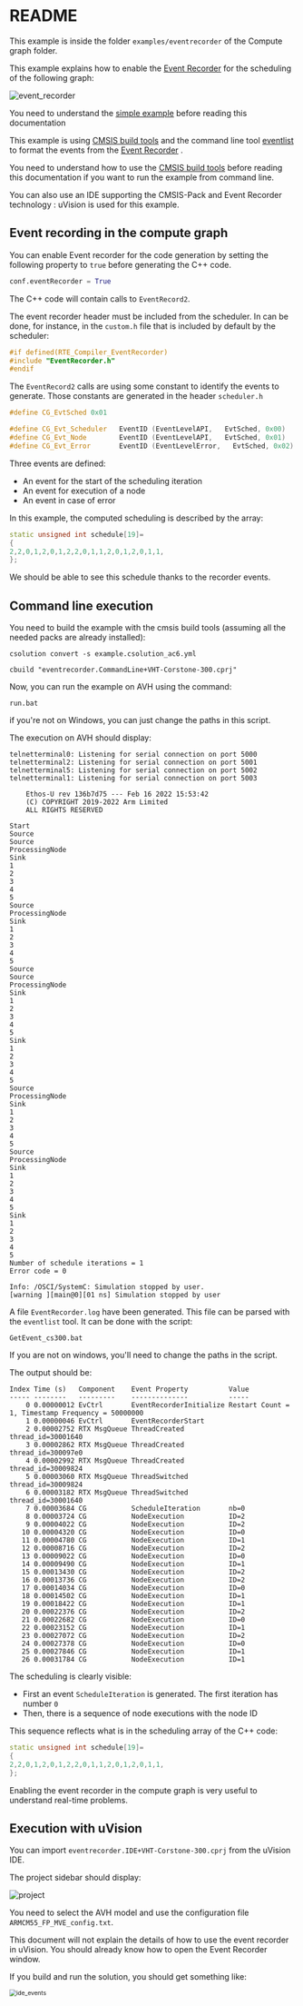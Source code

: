 # README

This example is inside the folder `examples/eventrecorder` of the Compute graph folder.

This example explains how to enable the [Event Recorder](https://www.keil.com/pack/doc/compiler/EventRecorder/html/index.html) for the scheduling of the following graph:

![event_recorder](docassets/event_recorder.png)

You need to understand the [simple example](../simple/README.md) before reading this documentation

This example is using [CMSIS build tools](https://github.com/Open-CMSIS-Pack/devtools/tree/main/tools) and the command line tool [eventlist](https://github.com/ARM-software/CMSIS-View/tree/main/tools/eventlist) to format the events from the  [Event Recorder](https://www.keil.com/pack/doc/compiler/EventRecorder/html/index.html) .

You need to understand how to use the  [CMSIS build tools](https://github.com/Open-CMSIS-Pack/devtools/tree/main/tools) before reading this documentation if you want to run the example from command line.

You can also use an IDE supporting the CMSIS-Pack and Event Recorder technology : uVision is used for this example.

## Event recording in the compute graph

You can enable Event recorder for the code generation by setting the following property to `true` before generating the C++ code.

```Python
conf.eventRecorder = True
```

The C++ code will contain calls to `EventRecord2`.

The event recorder header must be included from the scheduler. In can be done, for instance, in the `custom.h` file that is included by default by the scheduler:

```c
#if defined(RTE_Compiler_EventRecorder)
#include "EventRecorder.h"
#endif 
```

The `EventRecord2` calls are using some constant to identify the events to generate. Those constants are generated in the header `scheduler.h`

```C++
#define CG_EvtSched 0x01 

#define CG_Evt_Scheduler   EventID (EventLevelAPI,   EvtSched, 0x00)
#define CG_Evt_Node        EventID (EventLevelAPI,   EvtSched, 0x01)
#define CG_Evt_Error       EventID (EventLevelError,   EvtSched, 0x02)
```

Three events are defined:

* An event for the start of the scheduling iteration
* An event for execution of a node
* An event in case of error

In this example, the computed scheduling is described by the array:

```C++
static unsigned int schedule[19]=
{ 
2,2,0,1,2,0,1,2,2,0,1,1,2,0,1,2,0,1,1,
};
```

We should be able to see this schedule thanks to the recorder events.

## Command line execution

You need to build the example with the cmsis build tools (assuming all the needed packs are already installed):

`csolution convert -s example.csolution_ac6.yml`

`cbuild "eventrecorder.CommandLine+VHT-Corstone-300.cprj"`

Now, you can run the example on AVH using the command:

`run.bat`

if you're not on Windows, you can just change the paths in this script.

The execution on AVH should display:

```
telnetterminal0: Listening for serial connection on port 5000
telnetterminal2: Listening for serial connection on port 5001
telnetterminal5: Listening for serial connection on port 5002
telnetterminal1: Listening for serial connection on port 5003

    Ethos-U rev 136b7d75 --- Feb 16 2022 15:53:42
    (C) COPYRIGHT 2019-2022 Arm Limited
    ALL RIGHTS RESERVED

Start
Source
Source
ProcessingNode
Sink
1
2
3
4
5
Source
ProcessingNode
Sink
1
2
3
4
5
Source
Source
ProcessingNode
Sink
1
2
3
4
5
Sink
1
2
3
4
5
Source
ProcessingNode
Sink
1
2
3
4
5
Source
ProcessingNode
Sink
1
2
3
4
5
Sink
1
2
3
4
5
Number of schedule iterations = 1
Error code = 0

Info: /OSCI/SystemC: Simulation stopped by user.
[warning ][main@0][01 ns] Simulation stopped by user
```

A file `EventRecorder.log` have been generated. This file can be parsed with the `eventlist` tool. It can be done with the script:

`GetEvent_cs300.bat`

If you are not on windows, you'll need to change the paths in the script.

The output should be:

```
Index Time (s)   Component    Event Property          Value
----- --------   ---------    --------------          -----
    0 0.00000012 EvCtrl       EventRecorderInitialize Restart Count = 1, Timestamp Frequency = 50000000
    1 0.00000046 EvCtrl       EventRecorderStart
    2 0.00002752 RTX MsgQueue ThreadCreated           thread_id=30001640
    3 0.00002862 RTX MsgQueue ThreadCreated           thread_id=300097e0
    4 0.00002992 RTX MsgQueue ThreadCreated           thread_id=30009824
    5 0.00003060 RTX MsgQueue ThreadSwitched          thread_id=30009824
    6 0.00003182 RTX MsgQueue ThreadSwitched          thread_id=30001640
    7 0.00003684 CG           ScheduleIteration       nb=0
    8 0.00003724 CG           NodeExecution           ID=2
    9 0.00004022 CG           NodeExecution           ID=2
   10 0.00004320 CG           NodeExecution           ID=0
   11 0.00004780 CG           NodeExecution           ID=1
   12 0.00008716 CG           NodeExecution           ID=2
   13 0.00009022 CG           NodeExecution           ID=0
   14 0.00009490 CG           NodeExecution           ID=1
   15 0.00013430 CG           NodeExecution           ID=2
   16 0.00013736 CG           NodeExecution           ID=2
   17 0.00014034 CG           NodeExecution           ID=0
   18 0.00014502 CG           NodeExecution           ID=1
   19 0.00018422 CG           NodeExecution           ID=1
   20 0.00022376 CG           NodeExecution           ID=2
   21 0.00022682 CG           NodeExecution           ID=0
   22 0.00023152 CG           NodeExecution           ID=1
   23 0.00027072 CG           NodeExecution           ID=2
   24 0.00027378 CG           NodeExecution           ID=0
   25 0.00027846 CG           NodeExecution           ID=1
   26 0.00031784 CG           NodeExecution           ID=1
```

The scheduling is clearly visible:

* First an event `ScheduleIteration` is generated. The first iteration has number `0`
* Then, there is a sequence of node executions with the node ID

This sequence reflects what is in the scheduling array of the C++ code:

```C++
static unsigned int schedule[19]=
{ 
2,2,0,1,2,0,1,2,2,0,1,1,2,0,1,2,0,1,1,
};
```

Enabling the event recorder in the compute graph is very useful to understand real-time problems.

## Execution with uVision

You can import `eventrecorder.IDE+VHT-Corstone-300.cprj` from the uVision IDE.

The project sidebar should display:

![project](docassets/project.png)

You need to select the AVH model and use the configuration file `ARMCM55_FP_MVE_config.txt`.

This document will not explain the details of how to use the event recorder in uVision. You should already know how to open the Event Recorder window.

If you build and run the solution, you should get something like:

<img src="docassets/ide_events.PNG" alt="ide_events" style="zoom:75%;" />
